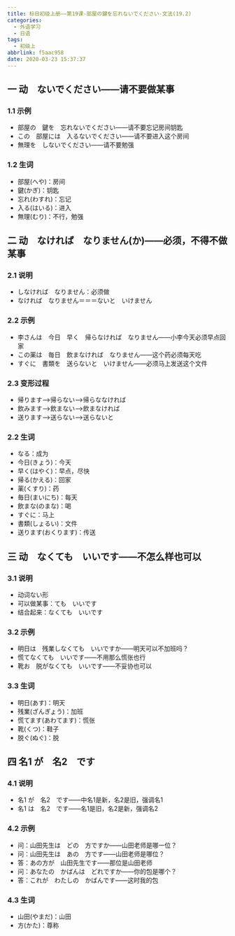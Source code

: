 ```yaml
---
title: 标日初级上册——第19课-部屋の鍵を忘れないでください-文法(19.2)
categories:
  - 外语学习
  - 日语
tags:
  - 初级上
abbrlink: f5aac958
date: 2020-03-23 15:37:37
---
```

## 一 动　ないでください——请不要做某事

### 1.1 示例

* 部屋の　鍵を　忘れないでください——请不要忘记房间钥匙
* この　部屋には　入るないでください——请不要进入这个房间
* 無理を　しないでください——请不要勉强

<!--more-->

### 1.2 生词

* 部屋(へや)：房间
* 鍵(かぎ)：钥匙
* 忘れ(わすれ)：忘记
* 入る(はいる)：进入
* 無理(むり)：不行，勉强

## 二 动　なければ　なりません(か)——必须，不得不做某事
### 2.1 说明
* しなければ　なりません：必须做
* なければ　なりません＝＝＝ないと　いけません

### 2.2 示例

* 李さんは　今日　早く　帰らなければ　なりません——小李今天必须早点回家
* この薬は　毎日　飲まなければ　なりません——这个药必须每天吃
* すぐに　書類を　送らないと　いけません——必须马上发送这个文件

### 2.3 变形过程

* 帰ります——>帰らない——>帰らななければ
* 飲みます——>飲まない——>飲まなければ
* 送ります——>送らない——>送らないと

### 2.2 生词

* なる：成为
* 今日(きょう)：今天
* 早く(はやく)：早点，尽快
* 帰る(かえる)：回家
* 薬(くすり)：药
* 毎日(まいにち)：每天
* 飲まな(のまな)：喝
* すぐに：马上
* 書類(しょるい)：文件
* 送ります(おくります)：传送

## 三 动　なくても　いいです——不怎么样也可以

### 3.1 说明

* 动词ない形
* 可以做某事：ても　いいです
* 结合起来：なくても　いいです

### 3.2 示例

* 明日は　残業しなくても　いいですか——明天可以不加班吗？
* 慌てなくても　いいです——不用那么慌张也行
* 靴お　脱がなくても　いいです——不妥协也可以

### 3.3 生词

* 明日(あす)：明天
* 残業(ざんぎょう)：加班
* 慌てます(あわてます)：慌张
* 靴(くつ)：鞋子 
* 脱ぐ(ぬぐ)：脱

## 四 名1 が　名2　です

### 4.1 说明

* 名1 が　名2　です——中名1是新，名2是旧，强调名1
* 名1 は　名2　です——名1是旧，名2是新，强调名2

### 4.2 示例

* 问：山田先生は　どの　方ですか——山田老师是哪一位？
* 问：山田先生は　あの　方です——山田老师是哪位？
* 答：あの方が　山田先生です——那位是山田老师
* 问：あなたの　かばんは　どれですか——你的包是哪个？
* 答：これが　わたしの　かばんです——这时我的包

### 4.3 生词

* 山田(やまだ)：山田
* 方(かた)：尊称

